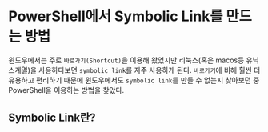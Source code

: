 # PowerShell에서 Symbolic Link를 만드는 방법

윈도우에서는 주로 `바로가기(Shortcut)`을 이용해 왔었지만 리눅스(혹은 macos등 유닉스계열)을 사용하다보면 `symbolic link`를 자주 사용하게 된다. `바로가기`에 비해 훨씬 더 유용하고 편리하기 때문에 윈도우에서도 `symbolic link`를 만들 수 없는지 찾아보던 중 PowerShell을 이용하는 방법을 찾았다.

## Symbolic Link란?

